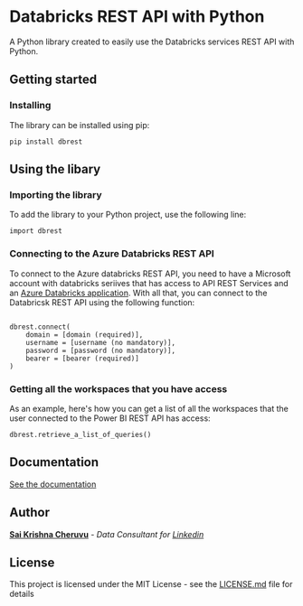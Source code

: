 # Databricks REST API with Python

A Python library created to easily use the Databricks services REST API with Python.

## Getting started

### Installing

The library can be installed using pip:

```
pip install dbrest
```

## Using the libary

### Importing the library

To add the library to your Python project, use the following line:

```
import dbrest
```

### Connecting to the Azure Databricks REST API

To connect to the Azure databricks REST API, you need to have a Microsoft account with databricks seriives that has access to API REST Services and an [Azure Databricks application](https://learn.microsoft.com/en-us/azure/databricks/dev-tools/api/latest/). With all that, you can connect to the Databricsk REST API using the following function:

```

dbrest.connect(
    domain = [domain (required)],
    username = [username (no mandatory)],
    password = [password (no mandatory)],
    bearer = [bearer (required)]
)
```

### Getting all the workspaces that you have access

As an example, here's how you can get a list of all the workspaces that the user connected to the Power BI REST API has access:

```
dbrest.retrieve_a_list_of_queries()
```

## Documentation

[See the documentation](https://learn.microsoft.com/en-us/azure/databricks/dev-tools/api/latest/)

## Author

[**Sai Krishna Cheruvu**](https://github.com/odbckrishna) - *Data Consultant for [Linkedin](https://www.linkedin.com/in/saicheruvu/)*

## License

This project is licensed under the MIT License - see the [LICENSE.md](LICENSE.md) file for details
